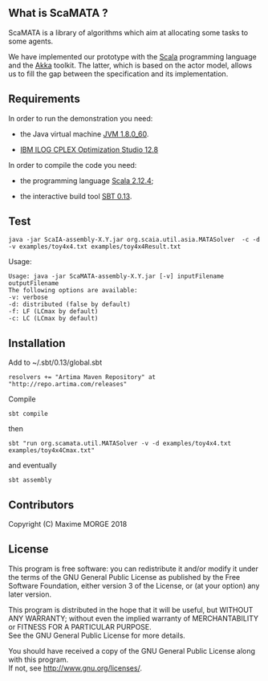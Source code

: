 ## What is ScaMATA ?

ScaMATA is a library of algorithms which aim at allocating some tasks to some agents.

We have implemented our prototype with the
[Scala](https://www.scala-lang.org/) programming language and the
[Akka](http://akka.io/) toolkit. The latter, which is based on the
actor model, allows us to fill the gap between the specification and
its implementation.

## Requirements

In order to run the demonstration you need: 

- the Java virtual machine [JVM 1.8.0_60](http://www.oracle.com/technetwork/java/javase/downloads/index.html).

- [IBM ILOG CPLEX Optimization Studio 12.8](https://www.ibm.com/analytics/data-science/prescriptive-analytics/cplex-optimizer) 

In order to compile the code you need:

- the programming language [Scala 2.12.4](http://www.scala-lang.org/download/);

- the interactive build tool [SBT 0.13](http://www.scala-sbt.org/download.html).

## Test

    java -jar ScaIA-assembly-X.Y.jar org.scaia.util.asia.MATASolver  -c -d -v examples/toy4x4.txt examples/toy4x4Result.txt

Usage: 

    Usage: java -jar ScaMATA-assembly-X.Y.jar [-v] inputFilename outputFilename
    The following options are available:
    -v: verbose
    -d: distributed (false by default)
    -f: LF (LCmax by default)
    -c: LC (LCmax by default)

## Installation

Add to ~/.sbt/0.13/global.sbt

    resolvers += "Artima Maven Repository" at "http://repo.artima.com/releases"

Compile

    sbt compile

then

    sbt "run org.scamata.util.MATASolver -v -d examples/toy4x4.txt  examples/toy4x4Cmax.txt"
 
and eventually

    sbt assembly


## Contributors

Copyright (C) Maxime MORGE 2018

## License

This program is free software: you can redistribute it and/or modify it under the terms of the 
GNU General Public License as published by the Free Software Foundation, either version 3 of the License, 
or (at your option) any later version.

This program is distributed in the hope that it will be useful, but WITHOUT ANY WARRANTY; 
without even the implied warranty of MERCHANTABILITY or FITNESS FOR A PARTICULAR PURPOSE.  
See the GNU General Public License for more details.

You should have received a copy of the GNU General Public License along with this program.  
If not, see <http://www.gnu.org/licenses/>.

